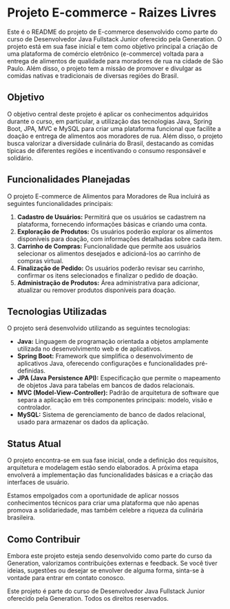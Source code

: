 # Projeto E-commerce - Raizes Livres

Este é o README do projeto de E-commerce desenvolvido como parte do curso de Desenvolvedor Java Fullstack Junior oferecido pela Generation. O projeto está em sua fase inicial e tem como objetivo principal a criação de uma plataforma de comércio eletrônico (e-commerce) voltada para a entrega de alimentos de qualidade para moradores de rua na cidade de São Paulo. Além disso, o projeto tem a missão de promover e divulgar as comidas nativas e tradicionais de diversas regiões do Brasil.

## Objetivo

O objetivo central deste projeto é aplicar os conhecimentos adquiridos durante o curso, em particular, a utilização das tecnologias Java, Spring Boot, JPA, MVC e MySQL para criar uma plataforma funcional que facilite a doação e entrega de alimentos aos moradores de rua. Além disso, o projeto busca valorizar a diversidade culinária do Brasil, destacando as comidas típicas de diferentes regiões e incentivando o consumo responsável e solidário.

## Funcionalidades Planejadas

O projeto E-commerce de Alimentos para Moradores de Rua incluirá as seguintes funcionalidades principais:

1. **Cadastro de Usuários:** Permitirá que os usuários se cadastrem na plataforma, fornecendo informações básicas e criando uma conta.
2. **Exploração de Produtos:** Os usuários poderão explorar os alimentos disponíveis para doação, com informações detalhadas sobre cada item.
3. **Carrinho de Compras:** Funcionalidade que permite aos usuários selecionar os alimentos desejados e adicioná-los ao carrinho de compras virtual.
4. **Finalização de Pedido:** Os usuários poderão revisar seu carrinho, confirmar os itens selecionados e finalizar o pedido de doação.
5. **Administração de Produtos:** Área administrativa para adicionar, atualizar ou remover produtos disponíveis para doação.

## Tecnologias Utilizadas

O projeto será desenvolvido utilizando as seguintes tecnologias:

- **Java:** Linguagem de programação orientada a objetos amplamente utilizada no desenvolvimento web e de aplicativos.
- **Spring Boot:** Framework que simplifica o desenvolvimento de aplicativos Java, oferecendo configurações e funcionalidades pré-definidas.
- **JPA (Java Persistence API):** Especificação que permite o mapeamento de objetos Java para tabelas em bancos de dados relacionais.
- **MVC (Model-View-Controller):** Padrão de arquitetura de software que separa a aplicação em três componentes principais: modelo, visão e controlador.
- **MySQL:** Sistema de gerenciamento de banco de dados relacional, usado para armazenar os dados da aplicação.

## Status Atual

O projeto encontra-se em sua fase inicial, onde a definição dos requisitos, arquitetura e modelagem estão sendo elaborados. A próxima etapa envolverá a implementação das funcionalidades básicas e a criação das interfaces de usuário.

Estamos empolgados com a oportunidade de aplicar nossos conhecimentos técnicos para criar uma plataforma que não apenas promova a solidariedade, mas também celebre a riqueza da culinária brasileira.

## Como Contribuir

Embora este projeto esteja sendo desenvolvido como parte do curso da Generation, valorizamos contribuições externas e feedback. Se você tiver ideias, sugestões ou desejar se envolver de alguma forma, sinta-se à vontade para entrar em contato conosco.

Este projeto é parte do curso de Desenvolvedor Java Fullstack Junior oferecido pela Generation. Todos os direitos reservados.
